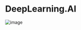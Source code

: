 # DeepLearning.AI

![image](https://preview.redd.it/7nl889vauof71.png?width=1147&format=png&auto=webp&s=e741186dc8095967958784c8a7a4bbe7f272f747)
